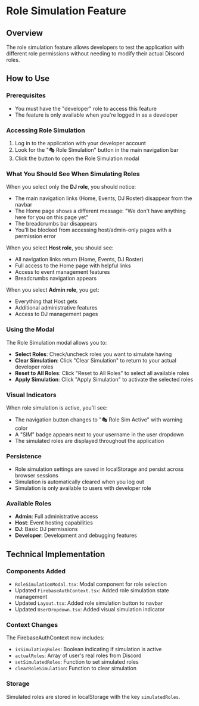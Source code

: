 # Role Simulation Feature

## Overview
The role simulation feature allows developers to test the application with different role permissions without needing to modify their actual Discord roles.

## How to Use

### Prerequisites
- You must have the "developer" role to access this feature
- The feature is only available when you're logged in as a developer

### Accessing Role Simulation
1. Log in to the application with your developer account
2. Look for the "🎭 Role Simulation" button in the main navigation bar
3. Click the button to open the Role Simulation modal

### What You Should See When Simulating Roles

When you select only the **DJ role**, you should notice:
- The main navigation links (Home, Events, DJ Roster) disappear from the navbar
- The Home page shows a different message: "We don't have anything here for you on this page yet"
- The breadcrumbs bar disappears
- You'll be blocked from accessing host/admin-only pages with a permission error

When you select **Host role**, you should see:
- All navigation links return (Home, Events, DJ Roster)
- Full access to the Home page with helpful links
- Access to event management features
- Breadcrumbs navigation appears

When you select **Admin role**, you get:
- Everything that Host gets
- Additional administrative features
- Access to DJ management pages

### Using the Modal
The Role Simulation modal allows you to:
- **Select Roles**: Check/uncheck roles you want to simulate having
- **Clear Simulation**: Click "Clear Simulation" to return to your actual developer roles
- **Reset to All Roles**: Click "Reset to All Roles" to select all available roles
- **Apply Simulation**: Click "Apply Simulation" to activate the selected roles

### Visual Indicators
When role simulation is active, you'll see:
- The navigation button changes to "🎭 Role Sim Active" with warning color
- A "SIM" badge appears next to your username in the user dropdown
- The simulated roles are displayed throughout the application

### Persistence
- Role simulation settings are saved in localStorage and persist across browser sessions
- Simulation is automatically cleared when you log out
- Simulation is only available to users with developer role

### Available Roles
- **Admin**: Full administrative access
- **Host**: Event hosting capabilities
- **DJ**: Basic DJ permissions
- **Developer**: Development and debugging features

## Technical Implementation

### Components Added
- `RoleSimulationModal.tsx`: Modal component for role selection
- Updated `FirebaseAuthContext.tsx`: Added role simulation state management
- Updated `Layout.tsx`: Added role simulation button to navbar
- Updated `UserDropdown.tsx`: Added visual simulation indicator

### Context Changes
The FirebaseAuthContext now includes:
- `isSimulatingRoles`: Boolean indicating if simulation is active
- `actualRoles`: Array of user's real roles from Discord
- `setSimulatedRoles`: Function to set simulated roles
- `clearRoleSimulation`: Function to clear simulation

### Storage
Simulated roles are stored in localStorage with the key `simulatedRoles`.